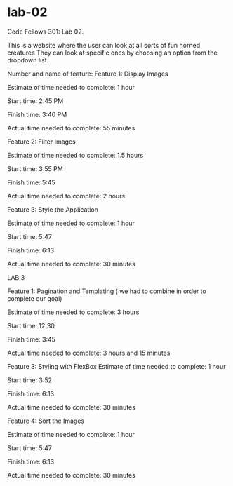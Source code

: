 # lab-02
Code Fellows 301: Lab 02.

This is a website where the user can look at all sorts of fun horned creatures They can look at specific ones by choosing an option from the dropdown list.

Number and name of feature: 
Feature 1: Display Images

Estimate of time needed to complete: 1 hour

Start time: 2:45 PM

Finish time: 3:40 PM

Actual time needed to complete: 55 minutes

Feature 2: Filter Images

Estimate of time needed to complete: 1.5 hours

Start time: 3:55 PM

Finish time: 5:45

Actual time needed to complete: 2 hours 

Feature 3: Style the Application

Estimate of time needed to complete: 1 hour

Start time: 5:47

Finish time: 6:13

Actual time needed to complete: 30 minutes 

LAB 3

Feature 1: Pagination and Templating ( we had to combine in order to complete our goal)

Estimate of time needed to complete: 3 hours

Start time: 12:30

Finish time: 3:45

Actual time needed to complete: 3 hours and 15 minutes

Feature 3: Styling with FlexBox
Estimate of time needed to complete: 1 hour

Start time: 3:52

Finish time: 6:13

Actual time needed to complete: 30 minutes 

Feature 4: Sort the Images

Estimate of time needed to complete: 1 hour

Start time: 5:47

Finish time: 6:13

Actual time needed to complete: 30 minutes 


